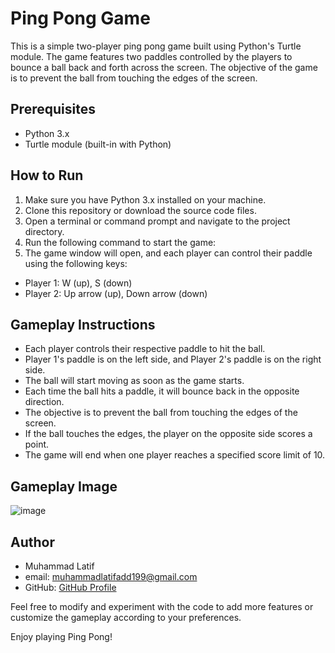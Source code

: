 # **Ping Pong Game**

This is a simple two-player ping pong game built using Python's Turtle module. The game features two paddles controlled by the players to bounce a ball back and forth across the screen. The objective of the game is to prevent the ball from touching the edges of the screen.

## **Prerequisites**

- Python 3.x
- Turtle module (built-in with Python)


## **How to Run**

1. Make sure you have Python 3.x installed on your machine.
2. Clone this repository or download the source code files.
3. Open a terminal or command prompt and navigate to the project directory.
4. Run the following command to start the game:
5. The game window will open, and each player can control their paddle using the following keys:
  - Player 1: W (up), S (down)
  - Player 2: Up arrow (up), Down arrow (down)

## **Gameplay Instructions**

- Each player controls their respective paddle to hit the ball.
- Player 1's paddle is on the left side, and Player 2's paddle is on the right side.
- The ball will start moving as soon as the game starts.
- Each time the ball hits a paddle, it will bounce back in the opposite direction.
- The objective is to prevent the ball from touching the edges of the screen.
- If the ball touches the edges, the player on the opposite side scores a point.
- The game will end when one player reaches a specified score limit of 10.

## **Gameplay Image**

![image](https://github.com/latif-muhammad/PingPong/assets/123078982/7dfdfcc5-599c-48b0-95ab-900e8ea34372)

## Author
- Muhammad Latif
- email: muhammadlatifadd199@gmail.com
- GitHub: [GitHub Profile](https://github.com/latif-muhammad)

Feel free to modify and experiment with the code to add more features or customize the gameplay according to your preferences.

Enjoy playing Ping Pong!

